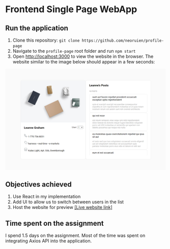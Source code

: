 # Frontend Single Page WebApp

## Run the application

1. Clone this repository: `git clone https://github.com/neoruien/profile-page`
1. Navigate to the `profile-page` root folder and run `npm start`
1. Open [http://localhost:3000](http://localhost:3000) to view the website in the browser. The website similar to the image below should appear in a few seconds:

<img src="Screenshot.png" alt="Screenshot of website" width="700">

## Objectives achieved

1. Use React in my implementation
2. Add UI to allow us to switch between users in the list
3. Host the website for preview [[Live website link]](https://neoruien.github.io/profile-page/)

## Time spent on the assignment

I spend 1.5 days on the assignment. Most of the time was spent on integrating Axios API into the application.
